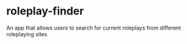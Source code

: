 # roleplay-finder
An app that allows users to search for current roleplays from different roleplaying sites
